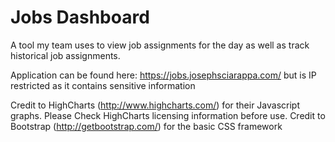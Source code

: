 # Jobs Dashboard 

A tool my team uses to view job assignments for the day as well as track historical job assignments. 

Application can be found here: https://jobs.josephsciarappa.com/ but is IP restricted as it contains sensitive information


Credit to HighCharts (http://www.highcharts.com/) for their Javascript graphs. Please Check HighCharts licensing information before use. 
Credit to Bootstrap (http://getbootstrap.com/) for the basic CSS framework

